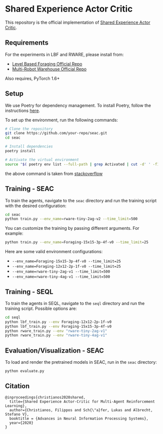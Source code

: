 # Shared Experience Actor Critic

This repository is the official implementation of [Shared Experience Actor Critic](https://arxiv.org/abs/2006.07169). 

## Requirements

For the experiments in LBF and RWARE, please install from:
- [Level Based Foraging Official Repo](https://github.com/uoe-agents/lb-foraging)
- [Multi-Robot Warehouse Official Repo](https://github.com/uoe-agents/robotic-warehouse)

Also requires, PyTorch 1.6+

## Setup

We use Poetry for dependency management. To install Poetry, follow the instructions [here](https://python-poetry.org/docs/#installation).

To set up the environment, run the following commands:

```bash
# Clone the repository
git clone https://github.com/your-repo/seac.git
cd seac

# Install dependencies
poetry install

# Activate the virtual environment
source "$( poetry env list --full-path | grep Activated | cut -d' ' -f1 )/bin/activate"
```

the above command is taken from [stackoverflow](https://stackoverflow.com/q/60580332)


## Training - SEAC

To train the agents, navigate to the `seac` directory and run the training script with the desired configuration:

```bash
cd seac
python train.py --env_name=rware-tiny-2ag-v2 --time_limit=500
```

You can customize the training by passing different arguments. For example:

```bash
python train.py --env_name=Foraging-15x15-3p-4f-v0 --time_limit=25
```

Here are some valid environment configurations:
- `--env_name=Foraging-15x15-3p-4f-v0 --time_limit=25`
- `--env_name=Foraging-12x12-2p-1f-v0 --time_limit=25`
- `--env_name=rware-tiny-2ag-v1 --time_limit=500`
- `--env_name=rware-tiny-4ag-v1 --time_limit=500`

## Training - SEQL

To train the agents in SEQL, navigate to the `seql` directory and run the training script. Possible options are:

```bash
cd seql
python lbf_train.py --env Foraging-12x12-2p-1f-v0
python lbf_train.py --env Foraging-15x15-3p-4f-v0
python rware_train.py --env "rware-tiny-2ag-v1"
python rware_train.py --env "rware-tiny-4ag-v1"
```

## Evaluation/Visualization - SEAC

To load and render the pretrained models in SEAC, run in the `seac` directory:

```bash
python evaluate.py
```

## Citation
```
@inproceedings{christianos2020shared,
  title={Shared Experience Actor-Critic for Multi-Agent Reinforcement Learning},
  author={Christianos, Filippos and Sch{\"a}fer, Lukas and Albrecht, Stefano V},
  booktitle = {Advances in Neural Information Processing Systems},
  year={2020}
}
```
